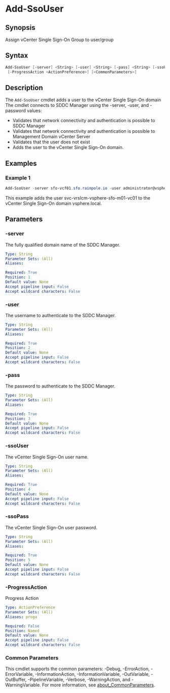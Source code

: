 # Add-SsoUser

## Synopsis

Assign vCenter Single Sign-On Group to user/group

## Syntax

```powershell
Add-SsoUser [-server] <String> [-user] <String> [-pass] <String> [-ssoUser] <String> [-ssoPass] <String>
 [-ProgressAction <ActionPreference>] [<CommonParameters>]
```

## Description

The `Add-SsoUser` cmdlet adds a user to the vCenter Single Sign-On domain The cmdlet connects to SDDC Manager
using the -server, -user, and -password values:

- Validates that network connectivity and authentication is possible to SDDC Manager
- Validates that network connectivity and authentication is possible to Management Domain vCenter Server
- Validates that the user does not exist
- Adds the user to the vCenter Single Sign-On domain.

## Examples

### Example 1

```powershell
Add-SsoUser -server sfo-vcf01.sfo.rainpole.io -user administrator@vsphere.local -pass VMw@re1! -ssoUser svc-vrslcm-vsphere-sfo-m01-vc01 -ssoPass VMw@re1!VMw@re1!
```

This example adds the user svc-vrslcm-vsphere-sfo-m01-vc01 to the vCenter Single Sign-On domain vsphere.local.

## Parameters

### -server

The fully qualified domain name of the SDDC Manager.

```yaml
Type: String
Parameter Sets: (All)
Aliases:

Required: True
Position: 1
Default value: None
Accept pipeline input: False
Accept wildcard characters: False
```

### -user

The username to authenticate to the SDDC Manager.

```yaml
Type: String
Parameter Sets: (All)
Aliases:

Required: True
Position: 2
Default value: None
Accept pipeline input: False
Accept wildcard characters: False
```

### -pass

The password to authenticate to the SDDC Manager.

```yaml
Type: String
Parameter Sets: (All)
Aliases:

Required: True
Position: 3
Default value: None
Accept pipeline input: False
Accept wildcard characters: False
```

### -ssoUser

The vCenter Single Sign-On user name.

```yaml
Type: String
Parameter Sets: (All)
Aliases:

Required: True
Position: 4
Default value: None
Accept pipeline input: False
Accept wildcard characters: False
```

### -ssoPass

The vCenter Single Sign-On user password.

```yaml
Type: String
Parameter Sets: (All)
Aliases:

Required: True
Position: 5
Default value: None
Accept pipeline input: False
Accept wildcard characters: False
```

### -ProgressAction

Progress Action

```yaml
Type: ActionPreference
Parameter Sets: (All)
Aliases: proga

Required: False
Position: Named
Default value: None
Accept pipeline input: False
Accept wildcard characters: False
```

### Common Parameters

This cmdlet supports the common parameters: -Debug, -ErrorAction, -ErrorVariable, -InformationAction, -InformationVariable, -OutVariable, -OutBuffer, -PipelineVariable, -Verbose, -WarningAction, and -WarningVariable. For more information, see [about_CommonParameters](http://go.microsoft.com/fwlink/?LinkID=113216).
